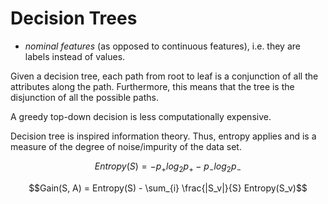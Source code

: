 # Decision Trees

- *nominal features* (as opposed to continuous features), i.e. they are labels instead of values.

Given a decision tree, each path from root to leaf is a conjunction of all the attributes along the path.  Furthermore, this means that the tree is the disjunction of all the possible paths.

A greedy top-down decision is less computationally expensive.

Decision tree is inspired information theory.  Thus, entropy applies and is a measure of the degree of noise/impurity of the data set.

$$Entropy(S) = -p_{+}log_2p_{+} - p_{-}log_2p_{-}$$

$$Gain(S, A) = Entropy(S) - \sum_{i} \frac{|S_v|}{S} Entropy(S_v)$$
